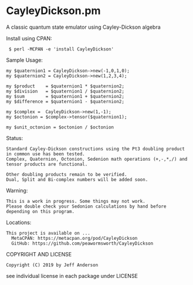 CayleyDickson.pm
====================

A classic quantum state emulator using Cayley-Dickson algebra

Install using CPAN:

     $ perl -MCPAN -e 'install CayleyDickson'

Sample Usage:

    my $quaternion1 = CayleyDickson->new(-1,0,1,0);
    my $quaternion2 = CayleyDickson->new(1,2,3,4);

    my $product    = $quaternion1 * $quaternion2;
    my $division   = $quaternion1 / $quaternion2;
    my $sum        = $quaternion1 + $quaternion2;
    my $difference = $quaternion1 - $quaternion2;
    
    my $complex =  CayleyDickson->new(1,-1);
    my $octonion = $complex->tensor($quaternion1);

    my $unit_octonion = $octonion / $octonion

Status:

    Standard Cayley-Dickson constructions using the Pt3 doubling product in common use has been tested.
    Complex, Quaternion, Octonion, Sedenion math operations (+,-,*,/) and tensor products are functional.

    Other doubling products remain to be verified.
    Dual, Split and Bi-complex numbers will be added soon.

Warning:

    This is a work in progress. Some things may not work.
    Please double check your Sedonion calculations by hand before depending on this program.

Locations:

    This project is available on ...
      MetaCPAN: https://metacpan.org/pod/CayleyDickson
      GitHub: https://github.com/peawormsworth/CayleyDickson


COPYRIGHT AND LICENSE

    Copyright (C) 2019 by Jeff Anderson

see individual license in each package under LICENSE


